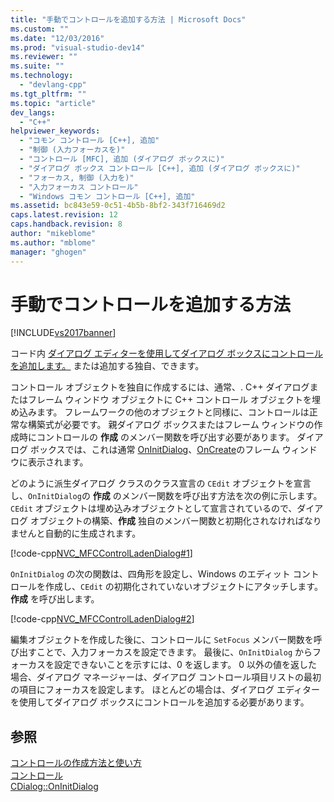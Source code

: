 ```yaml
---
title: "手動でコントロールを追加する方法 | Microsoft Docs"
ms.custom: ""
ms.date: "12/03/2016"
ms.prod: "visual-studio-dev14"
ms.reviewer: ""
ms.suite: ""
ms.technology: 
  - "devlang-cpp"
ms.tgt_pltfrm: ""
ms.topic: "article"
dev_langs: 
  - "C++"
helpviewer_keywords: 
  - "コモン コントロール [C++], 追加"
  - "制御 (入力フォーカスを)"
  - "コントロール [MFC], 追加 (ダイアログ ボックスに)"
  - "ダイアログ ボックス コントロール [C++], 追加 (ダイアログ ボックスに)"
  - "フォーカス, 制御 (入力を)"
  - "入力フォーカス コントロール"
  - "Windows コモン コントロール [C++], 追加"
ms.assetid: bc843e59-0c51-4b5b-8bf2-343f716469d2
caps.latest.revision: 12
caps.handback.revision: 8
author: "mikeblome"
ms.author: "mblome"
manager: "ghogen"
---
```

# 手動でコントロールを追加する方法
[!INCLUDE[vs2017banner](../assembler/inline/includes/vs2017banner.md)]

コード内 [ダイアログ エディターを使用してダイアログ ボックスにコントロールを追加します。](../mfc/using-the-dialog-editor-to-add-controls.md) または追加する独自、できます。  
  
 コントロール オブジェクトを独自に作成するには、通常、. C\+\+ ダイアログまたはフレーム ウィンドウ オブジェクトに C\+\+ コントロール オブジェクトを埋め込みます。  フレームワークの他のオブジェクトと同様に、コントロールは正常な構築式が必要です。  親ダイアログ ボックスまたはフレーム ウィンドウの作成時にコントロールの **作成** のメンバー関数を呼び出す必要があります。  ダイアログ ボックスでは、これは通常 [OnInitDialog](../Topic/CDialog::OnInitDialog.md)、[OnCreate](../Topic/CWnd::OnCreate.md)のフレーム ウィンドウに表示されます。  
  
 どのように派生ダイアログ クラスのクラス宣言の `CEdit` オブジェクトを宣言し、`OnInitDialog`の **作成** のメンバー関数を呼び出す方法を次の例に示します。  `CEdit` オブジェクトは埋め込みオブジェクトとして宣言されているので、ダイアログ オブジェクトの構築、**作成** 独自のメンバー関数と初期化されなければなりませんと自動的に生成されます。  
  
 [!code-cpp[NVC_MFCControlLadenDialog#1](../mfc/codesnippet/CPP/adding-controls-by-hand_1.h)]  
  
 `OnInitDialog` の次の関数は、四角形を設定し、Windows のエディット コントロールを作成し、`CEdit` の初期化されていないオブジェクトにアタッチします。**作成** を呼び出します。  
  
 [!code-cpp[NVC_MFCControlLadenDialog#2](../mfc/codesnippet/CPP/adding-controls-by-hand_2.cpp)]  
  
 編集オブジェクトを作成した後に、コントロールに `SetFocus` メンバー関数を呼び出すことで、入力フォーカスを設定できます。  最後に、`OnInitDialog` からフォーカスを設定できないことを示すには、0 を返します。  0 以外の値を返した場合、ダイアログ マネージャーは、ダイアログ コントロール項目リストの最初の項目にフォーカスを設定します。  ほとんどの場合は、ダイアログ エディターを使用してダイアログ ボックスにコントロールを追加する必要があります。  
  
## 参照  
 [コントロールの作成方法と使い方](../mfc/making-and-using-controls.md)   
 [コントロール](../mfc/controls-mfc.md)   
 [CDialog::OnInitDialog](../Topic/CDialog::OnInitDialog.md)